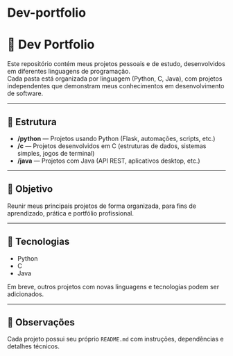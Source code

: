 # Dev-portfolio

# 💼 Dev Portfolio

Este repositório contém meus projetos pessoais e de estudo, desenvolvidos em diferentes linguagens de programação.  
Cada pasta está organizada por linguagem (Python, C, Java), com projetos independentes que demonstram meus conhecimentos em desenvolvimento de software.

---

## 📁 Estrutura

- **/python** — Projetos usando Python (Flask, automações, scripts, etc.)
- **/c** — Projetos desenvolvidos em C (estruturas de dados, sistemas simples, jogos de terminal)
- **/java** — Projetos com Java (API REST, aplicativos desktop, etc.)

---

## 🎯 Objetivo

Reunir meus principais projetos de forma organizada, para fins de aprendizado, prática e portfólio profissional.

---

## 🚀 Tecnologias

- Python
- C
- Java

Em breve, outros projetos com novas linguagens e tecnologias podem ser adicionados.

---

## 📌 Observações

Cada projeto possui seu próprio `README.md` com instruções, dependências e detalhes técnicos.


